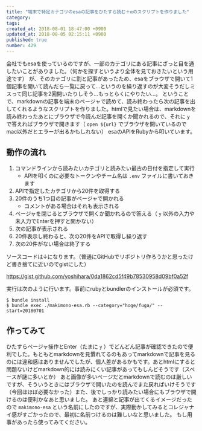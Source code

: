 ```yaml
---
title: "端末で特定カテゴリのesaの記事をひたすら読む＋αのスクリプトを作りました"
category: 
tags: 
created_at: 2018-08-01 18:47:00 +0900
updated_at: 2018-08-05 02:15:11 +0900
published: true
number: 429
---
```


会社でもesaを使っているのですが、一部のカテゴリにある記事にざっと目を通したいことがありました。（何かを探すというより全体を見ておきたいという用途です）
が、そのカテゴリに割と記事があったため、esaをブラウザで開いて1個記事を開いて読んだら一覧に戻って...というのを繰り返すのが大変そうだしミスって同じ記事を2回開いたりしそう...もっとらくにやりたい...。
ということで、markdownの記事を端末のページャで読めて、読み終わったら次の記事を出してくれるようなスクリプトを作りました。htmlで見たい場合は、markdownを読み終わったあとにブラウザで今読んだ記事を開くか聞かれるので、それに `y` で答えればブラウザで開きます（ `open ${url}` でブラウザを開いているのでmac以外だとエラーが出るかもしれない）
esaのAPIをRubyから叩いています。

## 動作の流れ

1. コマンドラインから読みたいカテゴリと読みたい最古の日付を指定して実行
    - APIを叩くのに必要なトークンやチーム名は `.env` ファイルに書いておきます
1. APIで指定したカテゴリから20件を取得する
1. 20件のうち1つ目の記事がページャで開かれる
    - コメントがある場合はそれも表示される
1. ページャを閉じるとブラウザで開くか聞かれるので答える（ `y` 以外の入力や未入力でEnterを押すと開かない）
1. 次の記事が表示される
1. 20件表示し終わると、次の20件をAPIで取得し繰り返す
1. 次の20件がない場合は終了する

ソースコードは↓になります。（普通にGitHubでリポジトリ作ろうかと思ったけど書き捨てに近いのでgistにした）

https://gist.github.com/yoshihara/0da1862cd5f49b78530958d09bf0a52f

実行は次のように行います。事前にrubyとbundlerのインストールが必須です。

```console
$ bundle install
$ bundle exec ./makimono-esa.rb --category="hoge/fuga/" --start=20180701
```

## 作ってみて

ひたすらページャ操作とEnter（たまに `y` ）でどんどん記事が確認できたので便利でした。もともとmarkdownを見慣れてるのもあってmarkdownで記事を見るのには違和感はありませんでしたが、個人差があるかもです。あとhtmlにすると問題ないけどmarkdown的には読みにくい記事があってもしんどそうです（スペースが謎に多いとか）
あと画像が多いページだとmarkdownで読むのは厳しいですが、そういうときにはブラウザで開いたのを読んでまた戻ればいけそうです（今回はほぼ必要なかった）また、後でしっかり読みたい場合にもブラウザで開けるのは便利かなあと思いました。
あと連綿と記事が出てくるイメージだったので `makimono-esa` という名前にしたのですが、実際動かしてみるとコレジャナイ感がすごかったので、最初に名前つけるのは難しいなと思いました。
もし用事があったら使ってみてください。

